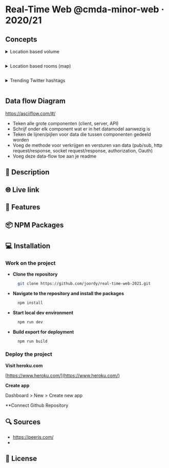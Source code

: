 # Real-Time Web @cmda-minor-web · 2020/21

## **Concepts**

<details style="margin: 1em 0;">
  <summary style="margin: 1em 0;">Location based volume</summary>

![Screen Shot 2021-04-12 at 15 26 59](https://user-images.githubusercontent.com/48051912/114401933-a5e2a280-9ba3-11eb-9f24-d344fb150063.png)

</details>

<details style="margin: 1em 0;">
  <summary style="margin: 1em 0;">Location based rooms (map)</summary>

![Screen Shot 2021-04-12 at 15 26 51](https://user-images.githubusercontent.com/48051912/114401928-a54a0c00-9ba3-11eb-9542-4e321f737c30.png)

</details>

<details style="margin: 1em 0;">
  <summary style="margin: 1em 0;">Trending Twitter hashtags</summary>
  
![Trending Twitter hashtags](https://user-images.githubusercontent.com/48051912/114401919-a418df00-9ba3-11eb-96a4-f957322c5011.png)

</details>

<!-- Possible ideas:

- Real time live coder (codepen?)
- Zoom/Skype clone
- Realtime editor
- Realtime order system (food orderning)
  - https://github.com/codersgyan/realtime-pizza-app-node-express-mongo
  - https://www.youtube.com/watch?v=Mor2c9RW1Oo&list=PLXQpH_kZIxTVRmXQN9J0Az76te5mAreLV&index=10
- Game (snake?)
  - https://www.youtube.com/watch?v=0zTY73khJPM
  https://www.youtube.com/watch?v=ppcBIHv_ZPs&t=2217s
- Chat room based on preferences -->

## Data flow Diagram

https://asciiflow.com/#/

- Teken alle grote componenten (client, server, API)
- Schrijf onder elk component wat er in het datamodel aanwezig is
- Teken de lijnen/pijlen voor data die tussen componenten gedeeld worden
- Voeg de methode voor verkrijgen en versturen van data (pub/sub, http request/response, socket request/response, authorization, Oauth)
- Voeg deze data-flow toe aan je readme

## 🔦 **Description**

## 🌐 **Live link**

## 🚀 **Features**

## 📦 **NPM Packages**

## 💻 **Installation**

### **Work on the project**

- **Clone the repository**
  ```bash
    git clone https://github.com/joordy/real-time-web-2021.git
  ```
- **Navigate to the repository and install the packages**
  ```bash
    npm install
  ```
- **Start local dev environment**

  ```bash
    npm run dev
  ```

- **Build export for deployment**
  ```bash
    npm run build
  ```

### **Deploy the project**

**Visit heroku.com**

[https://www.heroku.com/](https://www.heroku.com/)

**Create app**

Dashboard > New > Create new app

\*\*Connect Github Repository

####

## 🔍 **Sources**

- https://peerjs.com/
-

## 🔐 **License**

<!-- Here are some hints for your project! -->

<!-- Start out with a title and a description -->

<!-- Add a link to your live demo in Github Pages 🌐-->

<!-- ☝️ replace this description with a description of your own work -->

<!-- replace the code in the /docs folder with your own, so you can showcase your work with GitHub Pages 🌍 -->

<!-- Add a nice image here at the end of the week, showing off your shiny frontend 📸 -->

<!-- Maybe a table of contents here? 📚 -->

<!-- How about a section that describes how to install this project? 🤓 -->

<!-- ...but how does one use this project? What are its features 🤔 -->

<!-- What external data source is featured in your project and what are its properties 🌠 -->

<!-- This would be a good place for your data life cycle ♻️-->

<!-- Maybe a checklist of done stuff and stuff still on your wishlist? ✅ -->

<!-- How about a license here? 📜  -->

